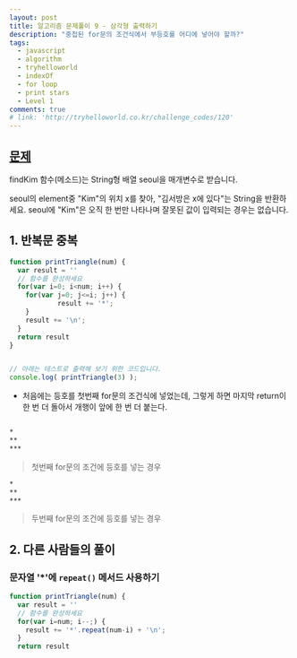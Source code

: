 ```yaml
---
layout: post
title: 알고리즘 문제풀이 9 - 삼각형 출력하기
description: "중첩된 for문의 조건식에서 부등호를 어디에 넣어야 할까?"
tags:
  - javascript
  - algorithm
  - tryhelloworld
  - indexOf
  - for loop
  - print stars
  - Level 1
comments: true
# link: 'http://tryhelloworld.co.kr/challenge_codes/120'
---
```


## [문제](http://tryhelloworld.co.kr/challenge_codes/101)

findKim 함수(메소드)는 String형 배열 seoul을 매개변수로 받습니다.

seoul의 element중 "Kim"의 위치 x를 찾아, "김서방은 x에 있다"는 String을 반환하세요.
seoul에 "Kim"은 오직 한 번만 나타나며 잘못된 값이 입력되는 경우는 없습니다.

## 1. 반복문 중복

```javascript
function printTriangle(num) {
  var result = ''
  // 함수를 완성하세요
  for(var i=0; i<num; i++) {
    for(var j=0; j<=i; j++) {
			result += '*';
    }
    result += '\n';
  }
  return result
}


// 아래는 테스트로 출력해 보기 위한 코드입니다.
console.log( printTriangle(3) );
```

* 처음에는 등호를 첫번째 for문의 조건식에 넣었는데, 그렇게 하면 마지막 return이 한 번 더 돌아서 개행이 앞에 한 번 더 붙는다.

```bash

*
**
***
```
> 첫번째 for문의 조건에 등호를 넣는 경우

```bash
*
**
***
```
> 두번째 for문의 조건에 등호를 넣는 경우

## 2. 다른 사람들의 풀이

### 문자열 '*'에 `repeat()` 메서드 사용하기

```javascript
function printTriangle(num) {
  var result = ''
  // 함수를 완성하세요
  for(var i=num; i--;) {
    result += '*'.repeat(num-i) + '\n';
  }
  return result
```